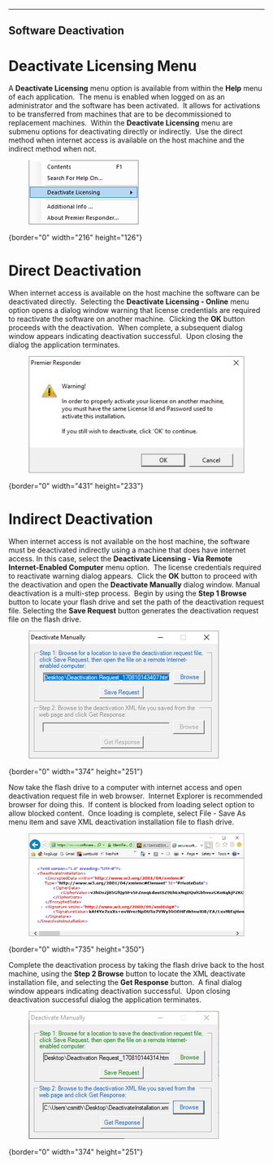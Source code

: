   ---------------------------
  **Software Deactivation**
  ---------------------------

# Deactivate Licensing Menu

A **Deactivate Licensing** menu option is available from within the
**Help** menu of each application.  The menu is enabled when logged on
as an administrator and the software has been activated.  It allows for
activations to be transferred from machines that are to be
decommissioned to replacement machines.  Within the **Deactivate
Licensing** menu are submenu options for deactivating directly or
indirectly.  Use the direct method when internet access is available on
the host machine and the indirect method when not.

<figure><img src=".gitbook/assets/Software Deactivation_files/image001.png" alt=""><figcaption></figcaption></figure>{border="0" width="216"
height="126"}

# Direct Deactivation

When internet access is available on the host machine the software can
be deactivated directly.  Selecting the **Deactivate Licensing -
Online** menu option opens a dialog window warning that license
credentials are required to reactivate the software on another machine. 
Clicking the **OK** button proceeds with the deactivation.  When
complete, a subsequent dialog window appears indicating deactivation
successful.  Upon closing the dialog the application terminates.

<figure><img src=".gitbook/assets/Software Deactivation_files/image002.png" alt=""><figcaption></figcaption></figure>{border="0" width="431"
height="233"}

# Indirect Deactivation

When internet access is not available on the host machine, the software
must be deactivated indirectly using a machine that does have internet
access. In this case, select the **Deactivate Licensing - Via Remote
Internet-Enabled Computer** menu option.  The license credentials
required to reactivate warning dialog appears.  Click the **OK** button
to proceed with the deactivation and open the **Deactivate Manually**
dialog window. Manual deactivation is a multi-step process.  Begin by
using the **Step 1 Browse** button to locate your flash drive and set
the path of the deactivation request file. Selecting the **Save
Request** button generates the deactivation request file on the flash
drive.

<figure><img src=".gitbook/assets/Software Deactivation_files/image003.png" alt=""><figcaption></figcaption></figure>{border="0" width="374"
height="251"}

Now take the flash drive to a computer with internet access and open
deactivation request file in web browser.  Internet Explorer is
recommended browser for doing this.  If content is blocked from loading
select option to allow blocked content.  Once loading is complete,
select File - Save As menu item and save XML deactivation installation
file to flash drive.

<figure><img src=".gitbook/assets/Software Deactivation_files/image004.png" alt=""><figcaption></figcaption></figure>{border="0" width="735"
height="350"}

Complete the deactivation process by taking the flash drive back to the
host machine, using the **Step 2 Browse** button to locate the XML
deactivate installation file, and selecting the **Get Response**
button.  A final dialog window appears indicating deactivation
successful.  Upon closing deactivation successful dialog the application
terminates.

<figure><img src=".gitbook/assets/Software Deactivation_files/image005.png" alt=""><figcaption></figcaption></figure>{border="0" width="374"
height="251"}
